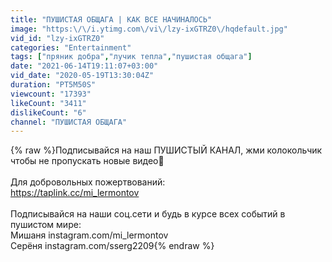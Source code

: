 ```yaml
---
title: "ПУШИСТАЯ ОБЩАГА | КАК ВСЕ НАЧИНАЛОСЬ"
image: "https:\/\/i.ytimg.com\/vi\/lzy-ixGTRZ0\/hqdefault.jpg"
vid_id: "lzy-ixGTRZ0"
categories: "Entertainment"
tags: ["пряник добра","лучик тепла","пушистая общага"]
date: "2021-06-14T19:11:07+03:00"
vid_date: "2020-05-19T13:30:04Z"
duration: "PT5M50S"
viewcount: "17393"
likeCount: "3411"
dislikeCount: "6"
channel: "ПУШИСТАЯ ОБЩАГА"
---
```

{% raw %}Подписывайся на наш ПУШИСТЫЙ КАНАЛ, жми колокольчик чтобы не пропускать новые видео🔔<br /> <br />Для добровольных пожертвований:<br /><a rel="nofollow" target="blank" href="https://taplink.cc/mi_lermontov">https://taplink.cc/mi_lermontov</a><br /><br />Подписывайся на наши соц.сети и будь в курсе всех событий в пушистом мире:<br />Мишаня instagram.com/mi_lermontov <br />Серёня instagram.com/sserg2209{% endraw %}
